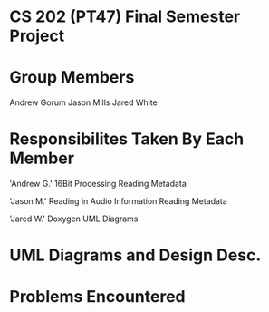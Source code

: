 # CS 202 (PT47) Final Semester Project

# Group Members
Andrew Gorum
Jason Mills 
Jared White

# Responsibilites Taken By Each Member
'Andrew G.'
16Bit Processing
Reading Metadata

'Jason M.'
Reading in Audio Information
Reading Metadata

'Jared W.'
Doxygen
UML Diagrams

# UML Diagrams and Design Desc.

# Problems Encountered
